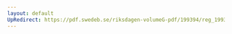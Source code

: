 ```yaml
---
layout: default
UpRedirect: https://pdf.swedeb.se/riksdagen-volumeG-pdf/199394/reg_199394/reg_199394_0373.pdf
---
```

